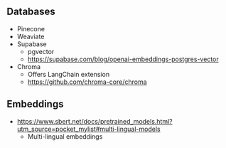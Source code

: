 ## Databases

- Pinecone
- Weaviate
- Supabase
	- pgvector
	- https://supabase.com/blog/openai-embeddings-postgres-vector
- Chroma
	- Offers LangChain extension
	- https://github.com/chroma-core/chroma

## Embeddings
- https://www.sbert.net/docs/pretrained_models.html?utm_source=pocket_mylist#multi-lingual-models
	- Multi-lingual embeddings